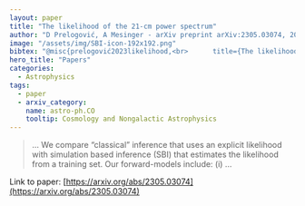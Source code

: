 ```yaml
---
layout: paper
title: "The likelihood of the 21-cm power spectrum"
author: "D Prelogović, A Mesinger - arXiv preprint arXiv:2305.03074, 2023 - arxiv.org"
image: "/assets/img/SBI-icon-192x192.png"
bibtex: "@misc{prelogović2023likelihood,<br>      title={The likelihood of the 21-cm power spectrum}, <br>      author={David Prelogović and Andrei Mesinger},<br>      year={2023},<br>      eprint={2305.03074},<br>      archivePrefix={arXiv},<br>      primaryClass={astro-ph.CO}<br>}"
hero_title: "Papers"
categories:
  - Astrophysics
tags:
  - paper
  - arxiv_category:
    name: astro-ph.CO
    tooltip: Cosmology and Nongalactic Astrophysics
---
```

>… We compare “classical” inference that uses an explicit likelihood with simulation based inference (SBI) that estimates the likelihood from a training set. Our forward-models include: (i) …

Link to paper: [https://arxiv.org/abs/2305.03074](https://arxiv.org/abs/2305.03074)


